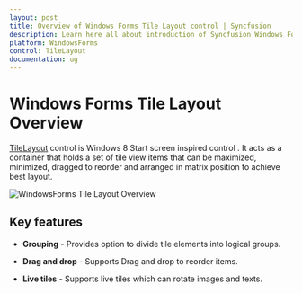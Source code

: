 ```yaml
---
layout: post
title: Overview of Windows Forms Tile Layout control | Syncfusion
description: Learn here all about introduction of Syncfusion Windows Forms Tile Layout control, its elements and more details.
platform: WindowsForms
control: TileLayout 
documentation: ug
---
```


# Windows Forms Tile Layout Overview

[TileLayout](https://help.syncfusion.com/cr/windowsforms/Syncfusion.Windows.Forms.Tools.TileLayout.html) control is Windows 8 Start screen inspired control . It acts as a container that holds a set of tile view items that can be maximized, minimized, dragged to reorder and arranged in matrix position to achieve best layout. 

![WindowsForms Tile Layout Overview](overview_images/windowsforms-tile-layout-overview.jpg)

## Key features

* **Grouping** - Provides option to divide tile elements into logical groups.

* **Drag and drop** - Supports Drag and drop to reorder items.

* **Live tiles** - Supports live tiles which can rotate images and texts.
